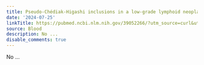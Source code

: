 ```yaml
---
title: Pseudo-Chédiak-Higashi inclusions in a low-grade lymphoid neoplasm
date: '2024-07-25'
linkTitle: https://pubmed.ncbi.nlm.nih.gov/39052266/?utm_source=curl&utm_medium=rss&utm_campaign=journals&utm_content=7603509&fc=None&ff=20240726183111&v=2.18.0.post9+e462414
source: Blood
description: No ...
disable_comments: true
---
```

No ...
